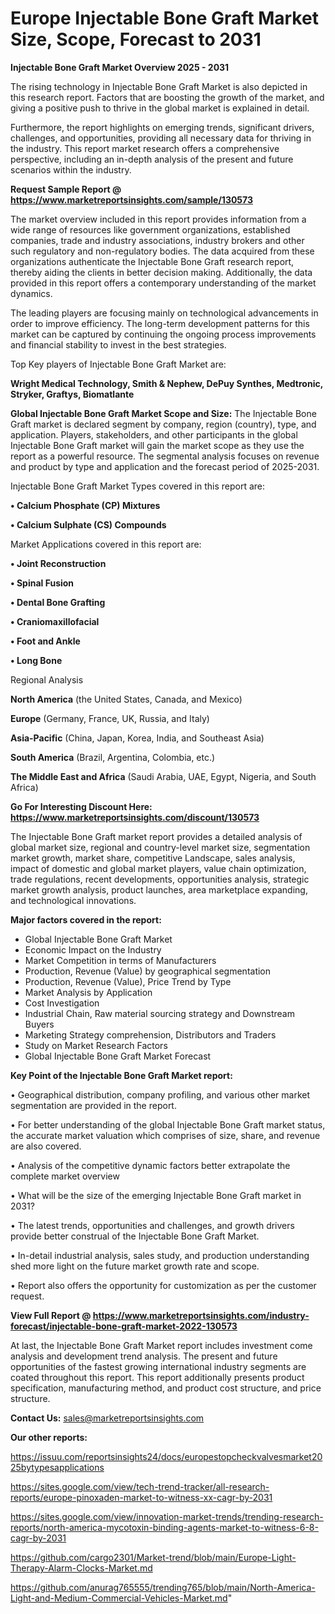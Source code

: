 # Europe Injectable Bone Graft Market Size, Scope, Forecast to 2031

<Strong> Injectable Bone Graft Market Overview 2025 - 2031</strong>

The rising technology in Injectable Bone Graft Market is also depicted in this research report. Factors that are boosting the growth of the market, and giving a positive push to thrive in the global market is explained in detail.

Furthermore, the report highlights on emerging trends, significant drivers, challenges, and opportunities, providing all necessary data for thriving in the industry. This report market research offers a comprehensive perspective, including an in-depth analysis of the present and future scenarios within the industry.

<strong>Request Sample Report @ <a href=https://www.marketreportsinsights.com/sample/130573>https://www.marketreportsinsights.com/sample/130573</a></strong>

The market overview included in this report provides information from a wide range of resources like government organizations, established companies, trade and industry associations, industry brokers and other such regulatory and non-regulatory bodies. The data acquired from these organizations authenticate the Injectable Bone Graft research report, thereby aiding the clients in better decision making. Additionally, the data provided in this report offers a contemporary understanding of the market dynamics.

The leading players are focusing mainly on technological advancements in order to improve efficiency. The long-term development patterns for this market can be captured by continuing the ongoing process improvements and financial stability to invest in the best strategies.

Top Key players of Injectable Bone Graft Market are:

<strong>Wright Medical Technology, Smith & Nephew, DePuy Synthes, Medtronic, Stryker, Graftys, Biomatlante</strong>

<strong><b>Global Injectable Bone Graft Market Scope and Size:</b></strong>
The Injectable Bone Graft market is declared segment by company, region (country), type, and application. Players, stakeholders, and other participants in the global Injectable Bone Graft market will gain the market scope as they use the report as a powerful resource. The segmental analysis focuses on revenue and product by type and application and the forecast period of 2025-2031.

Injectable Bone Graft Market Types covered in this report are:

<strong>• Calcium Phosphate (CP) Mixtures

• Calcium Sulphate (CS) Compounds</strong>

Market Applications covered in this report are:

<strong>• Joint Reconstruction

• Spinal Fusion

• Dental Bone Grafting

• Craniomaxillofacial

• Foot and Ankle

• Long Bone</strong> 

Regional Analysis

<strong>North America</strong> (the United States, Canada, and Mexico)

<strong>Europe</strong> (Germany, France, UK, Russia, and Italy)

<strong>Asia-Pacific</strong> (China, Japan, Korea, India, and Southeast Asia)

<strong>South America</strong> (Brazil, Argentina, Colombia, etc.)

<strong>The Middle East and Africa</strong> (Saudi Arabia, UAE, Egypt, Nigeria, and South Africa)

<strong>Go For Interesting Discount Here: <a href=https://www.marketreportsinsights.com/discount/130573>https://www.marketreportsinsights.com/discount/130573</a></strong>

The Injectable Bone Graft market report provides a detailed analysis of global market size, regional and country-level market size, segmentation market growth, market share, competitive Landscape, sales analysis, impact of domestic and global market players, value chain optimization, trade regulations, recent developments, opportunities analysis, strategic market growth analysis, product launches, area marketplace expanding, and technological innovations.

<strong><b>Major factors covered in the report:</b></strong>
<ul>
  <li>Global Injectable Bone Graft Market </li>
  <li>Economic Impact on the Industry</li>
  <li>Market Competition in terms of Manufacturers</li>
  <li>Production, Revenue (Value) by geographical segmentation</li>
  <li>Production, Revenue (Value), Price Trend by Type</li>
  <li>Market Analysis by Application</li>
  <li>Cost Investigation</li>
  <li>Industrial Chain, Raw material sourcing strategy and Downstream Buyers</li>
  <li>Marketing Strategy comprehension, Distributors and Traders</li>
  <li>Study on Market Research Factors</li>
  <li>Global Injectable Bone Graft Market Forecast</li>
</ul>

<strong><b>Key Point of the Injectable Bone Graft Market report:</b></strong>

• Geographical distribution, company profiling, and various other market segmentation are provided in the report.

• For better understanding of the global Injectable Bone Graft market status, the accurate market valuation which comprises of size, share, and revenue are also covered.

• Analysis of the competitive dynamic factors better extrapolate the complete market overview

• What will be the size of the emerging Injectable Bone Graft market in 2031?

• The latest trends, opportunities and challenges, and growth drivers provide better construal of the Injectable Bone Graft Market.

• In-detail industrial analysis, sales study, and production understanding shed more light on the future market growth rate and scope.

• Report also offers the opportunity for customization as per the customer request.

<strong><b>View Full Report @ <a href=https://www.marketreportsinsights.com/industry-forecast/injectable-bone-graft-market-2022-130573>https://www.marketreportsinsights.com/industry-forecast/injectable-bone-graft-market-2022-130573</a></b></strong>


At last, the Injectable Bone Graft Market report includes investment come analysis and development trend analysis. The present and future opportunities of the fastest growing international industry segments are coated throughout this report. This report additionally presents product specification, manufacturing method, and product cost structure, and price structure.

<strong>Contact Us:</strong>
sales@marketreportsinsights.com

<strong>Our other reports:</strong>

<a href=https://issuu.com/reportsinsights24/docs/europestopcheckvalvesmarket2025bytypesapplications>https://issuu.com/reportsinsights24/docs/europestopcheckvalvesmarket2025bytypesapplications</a>

<a href=https://sites.google.com/view/tech-trend-tracker/all-research-reports/europe-pinoxaden-market-to-witness-xx-cagr-by-2031>https://sites.google.com/view/tech-trend-tracker/all-research-reports/europe-pinoxaden-market-to-witness-xx-cagr-by-2031</a>

<a href=https://sites.google.com/view/innovation-market-trends/trending-research-reports/north-america-mycotoxin-binding-agents-market-to-witness-6-8-cagr-by-2031>https://sites.google.com/view/innovation-market-trends/trending-research-reports/north-america-mycotoxin-binding-agents-market-to-witness-6-8-cagr-by-2031</a>

<a href=https://github.com/cargo2301/Market-trend/blob/main/Europe-Light-Therapy-Alarm-Clocks-Market.md>https://github.com/cargo2301/Market-trend/blob/main/Europe-Light-Therapy-Alarm-Clocks-Market.md</a>

<a href=https://github.com/anurag765555/trending765/blob/main/North-America-Light-and-Medium-Commercial-Vehicles-Market.md>https://github.com/anurag765555/trending765/blob/main/North-America-Light-and-Medium-Commercial-Vehicles-Market.md</a>"
